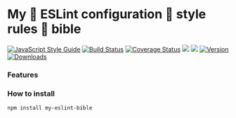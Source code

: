 # My :pray: ESLint configuration :lipstick: style rules :book: bible

[![JavaScript Style Guide](https://img.shields.io/badge/code%20style-standard-brightgreen.svg)](http://standardjs.com/)
[![Build Status](https://travis-ci.org/hfreire/my-eslint-bible.svg?branch=master)](https://travis-ci.org/hfreire/my-eslint-bible)
[![Coverage Status](https://coveralls.io/repos/github/hfreire/my-eslint-bible/badge.svg?branch=master)](https://coveralls.io/github/hfreire/my-eslint-bible?branch=master)
[![](https://img.shields.io/github/release/hfreire/my-eslint-bible.svg)](https://github.com/hfreire/my-eslint-bible/releases)
[![](https://img.shields.io/badge/license-MIT-blue.svg)](LICENSE)
[![Version](https://img.shields.io/npm/v/my-eslint-bible.svg)](https://www.npmjs.com/package/my-eslint-bible)
[![Downloads](https://img.shields.io/npm/dt/my-eslint-bible.svg)](https://www.npmjs.com/package/my-eslint-bible) 

### Features

### How to install
```
npm install my-eslint-bible
```

